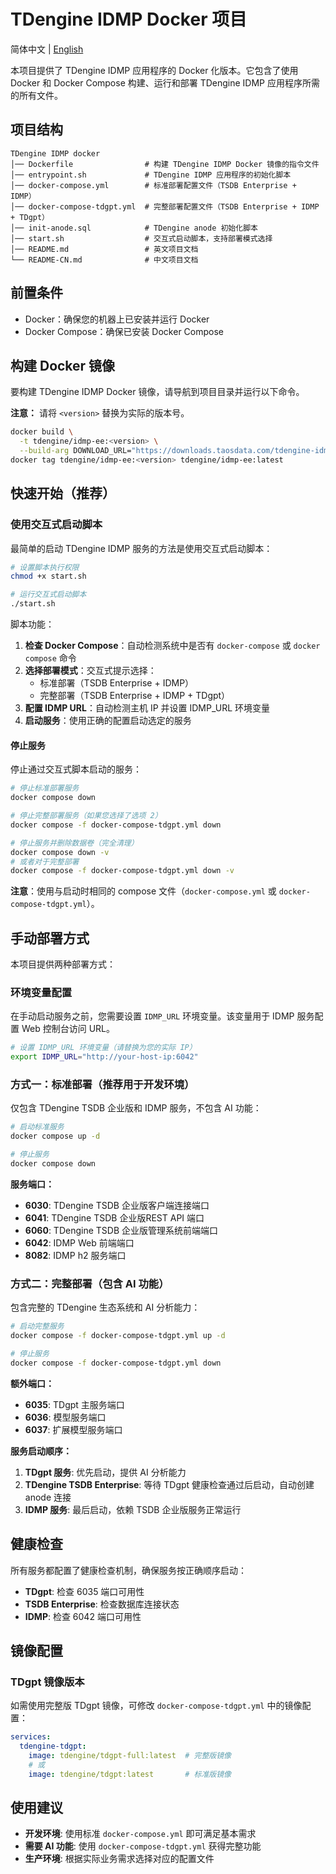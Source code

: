 # TDengine IDMP Docker 项目

简体中文 | [English](README.md)

本项目提供了 TDengine IDMP 应用程序的 Docker 化版本。它包含了使用 Docker 和 Docker Compose 构建、运行和部署 TDengine IDMP 应用程序所需的所有文件。

## 项目结构

```
TDengine IDMP docker
│── Dockerfile                # 构建 TDengine IDMP Docker 镜像的指令文件
│── entrypoint.sh             # TDengine IDMP 应用程序的初始化脚本
│── docker-compose.yml        # 标准部署配置文件（TSDB Enterprise + IDMP）
│── docker-compose-tdgpt.yml  # 完整部署配置文件（TSDB Enterprise + IDMP + TDgpt）
│── init-anode.sql            # TDengine anode 初始化脚本
│── start.sh                  # 交互式启动脚本，支持部署模式选择
│── README.md                 # 英文项目文档
└── README-CN.md              # 中文项目文档
```

## 前置条件

- Docker：确保您的机器上已安装并运行 Docker
- Docker Compose：确保已安装 Docker Compose

## 构建 Docker 镜像

要构建 TDengine IDMP Docker 镜像，请导航到项目目录并运行以下命令。

**注意：** 请将 `<version>` 替换为实际的版本号。

```bash
docker build \
  -t tdengine/idmp-ee:<version> \
  --build-arg DOWNLOAD_URL="https://downloads.taosdata.com/tdengine-idmp-enterprise/<version>/tdengine-idmp-enterprise-<version>-linux-generic.tar.gz" .
docker tag tdengine/idmp-ee:<version> tdengine/idmp-ee:latest
```

## 快速开始（推荐）

### 使用交互式启动脚本

最简单的启动 TDengine IDMP 服务的方法是使用交互式启动脚本：

```bash
# 设置脚本执行权限
chmod +x start.sh

# 运行交互式启动脚本
./start.sh
```

脚本功能：
1. **检查 Docker Compose**：自动检测系统中是否有 `docker-compose` 或 `docker compose` 命令
2. **选择部署模式**：交互式提示选择：
   - 标准部署（TSDB Enterprise + IDMP）
   - 完整部署（TSDB Enterprise + IDMP + TDgpt）
3. **配置 IDMP URL**：自动检测主机 IP 并设置 IDMP_URL 环境变量
4. **启动服务**：使用正确的配置启动选定的服务

#### 停止服务

停止通过交互式脚本启动的服务：

```bash
# 停止标准部署服务
docker compose down

# 停止完整部署服务（如果您选择了选项 2）
docker compose -f docker-compose-tdgpt.yml down

# 停止服务并删除数据卷（完全清理）
docker compose down -v
# 或者对于完整部署
docker compose -f docker-compose-tdgpt.yml down -v
```

**注意**：使用与启动时相同的 compose 文件（`docker-compose.yml` 或 `docker-compose-tdgpt.yml`）。

## 手动部署方式

本项目提供两种部署方式：

### 环境变量配置

在手动启动服务之前，您需要设置 `IDMP_URL` 环境变量。该变量用于 IDMP 服务配置 Web 控制台访问 URL。

```bash
# 设置 IDMP_URL 环境变量（请替换为您的实际 IP）
export IDMP_URL="http://your-host-ip:6042"
```

### 方式一：标准部署（推荐用于开发环境）

仅包含 TDengine TSDB 企业版和 IDMP 服务，不包含 AI 功能：

```bash
# 启动标准服务
docker compose up -d

# 停止服务
docker compose down
```

**服务端口：**
- **6030**: TDengine TSDB 企业版客户端连接端口
- **6041**: TDengine TSDB 企业版REST API 端口
- **6060**: TDengine TSDB 企业版管理系统前端端口
- **6042**: IDMP Web 前端端口
- **8082**: IDMP h2  服务端口

### 方式二：完整部署（包含 AI 功能）

包含完整的 TDengine 生态系统和 AI 分析能力：

```bash
# 启动完整服务
docker compose -f docker-compose-tdgpt.yml up -d

# 停止服务
docker compose -f docker-compose-tdgpt.yml down
```

**额外端口：**
- **6035**: TDgpt 主服务端口
- **6036**: 模型服务端口
- **6037**: 扩展模型服务端口

**服务启动顺序：**
1. **TDgpt 服务**: 优先启动，提供 AI 分析能力
2. **TDengine TSDB Enterprise**: 等待 TDgpt 健康检查通过后启动，自动创建 anode 连接
3. **IDMP 服务**: 最后启动，依赖 TSDB 企业版服务正常运行

## 健康检查

所有服务都配置了健康检查机制，确保服务按正确顺序启动：
- **TDgpt**: 检查 6035 端口可用性
- **TSDB Enterprise**: 检查数据库连接状态
- **IDMP**: 检查 6042 端口可用性

## 镜像配置

### TDgpt 镜像版本

如需使用完整版 TDgpt 镜像，可修改 `docker-compose-tdgpt.yml` 中的镜像配置：

```yaml
services:
  tdengine-tdgpt:
    image: tdengine/tdgpt-full:latest  # 完整版镜像
    # 或
    image: tdengine/tdgpt:latest       # 标准版镜像
```

## 使用建议

- **开发环境**: 使用标准 `docker-compose.yml` 即可满足基本需求
- **需要 AI 功能**: 使用 `docker-compose-tdgpt.yml` 获得完整功能
- **生产环境**: 根据实际业务需求选择对应的配置文件


